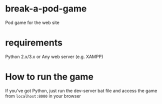 # break-a-pod-game
Pod game for the web site

# requirements
Python 2.x/3.x
or 
Any web server (e.g. XAMPP)

# How to run the game
If you've got Python, just run the dev-server bat file and access the game from `localhost:8000` in your browser

